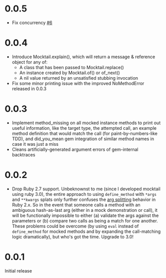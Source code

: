 # 0.0.5

* Fix concurrency [#6](https://github.com/testdouble/mocktail/pull/6)

# 0.0.4

* Introduce Mocktail.explain(), which will return a message & reference object
  for any of:
  * A class that has been passed to Mocktail.replace()
  * An instance created by Mocktail.of() or of_next()
  * A nil value returned by an unsatisfied stubbing invocation
* Fix some minor printing issue with the improved NoMethodError released in
  0.0.3


# 0.0.3

* Implement method_missing on all mocked instance methods to print out useful
  information, like the target type, the attempted call, an example method
  definition that would match the call (for paint-by-numbers-like TDD), and
  did_you_mean gem integration of similar method names in case it was just a
  miss
* Cleans artificially-generated argument errors of gem-internal backtraces

# 0.0.2

* Drop Ruby 2.7 support. Unbeknownst to me (since I developed mocktail using
  ruby 3.0), the entire approach to using `define_method` with `*args` and
  `**kwargs` splats only further confuses the [arg
  splitting](https://www.ruby-lang.org/en/news/2019/12/12/separation-of-positional-and-keyword-arguments-in-ruby-3-0/)
  behavior in Ruby 2.x. So in the event that someone calls a method with an
  ambiguous hash-as-last arg (either in a mock demonstration or call), it will
  be functionally impossible to either (a) validate the args against the
  parameters or (b) compare two calls as being a match for one another. These
  problems could be overcome (by using `eval` instead of `define_method` for
  mocked methods and by expanding the call-matching logic dramatically), but
  who's got the time. Upgrade to 3.0!

# 0.0.1

Initial release
